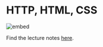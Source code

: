 # HTTP, HTML, CSS

![embed](https://www.youtube.com/embed/uEmF74eHRO8)

Find the lecture notes [here](https://cs50.harvard.edu/2018/fall/weeks/5/notes/).
